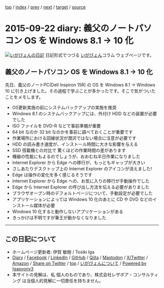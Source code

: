 [top](../index.html) 
 / [index](index.html) 
 / [prev](ig150915.html) 
 / [next](ig151004.html) 
 / [target](https://www.igapyon.jp/igapyon/diary/2015/ig150922.html) 
 / [source](https://github.com/igapyon/diary/blob/master/2015/ig150922.src.md) 

2015-09-22 diary: 義父のノートパソコン OS を Windows 8.1 -> 10 化
=====================================================================================================
[![いがぴょんの日記](https://www.igapyon.jp/igapyon/diary/images/iga202308_64.jpg "いがぴょん")](https://www.igapyon.jp/igapyon/diary/memo/memoigapyon.html) 日記形式でつづる [いがぴょん](https://www.igapyon.jp/igapyon/diary/memo/memoigapyon.html)コラム ウェブページです。

## 義父のノートパソコン OS を Windows 8.1 -> 10 化

先日、義父のノートPC(Dell Inspiron 15R) の OS を Windows 8.1 -> Windows 10 に引き上げました。その過程で学ぶことが多かったです。そこで気がついたことをメモします。

*  OS更新実施の前にシステムバックアップの実施を推奨
  *  Windows 8.1 のシステムバックアップには、外付け HDD などの装置が必要でした
*  ISO ファイルを DVD-R などで事前準備が重要
  *  64 bit なのか 32 bit なのかを事前に調べておくことが重要です
  *  作業場所における回線状況が潤沢ではない場合に注意が必要です
*  HDD の読み書き速度が、インストール時間に大きな影響を与える
  *  SSD 搭載機との対比で 驚くほどの作業時間の差があります
  *  機器の性能にもよるのでしょうが、おおむね半日作業になりました
*  Internet Explorer から Edge への移行が、もっともギャップが大きい
  *  さしあたりデスクトップ上の Internet Explorer のアイコンが消えました!
  *  Edge は操作の変化を多く感じるそうです
  *  Internet Explorer から Edge への、お気に入りの移行が手動操作でした
  *  Edge から Internet Explorer の呼び出し方法を伝える必要がありました
  *  ブラウザオープン時のデフォルトページについて、手動設定が必要でした
*  アプリケーションによっては Windows 10 化のあとに CD や DVD などのインストール媒体が必要
*  Windows 10 化すると動作しないアプリケーションがある
  *  きっかけは不明ですが筆王が動かなくなりました


----------------------------------------------------------------------------------------------------

## この日記について

* ホームページ更新者: 伊賀 敏樹 / Tosiki Iga
* [Diary](https://www.igapyon.jp/igapyon/diary/) / [Facebook](https://www.facebook.com/igapyon) / [LinkedIn](https://www.linkedin.com/in/toshikiiga) / [GitHub](https://github.com/igapyon) / [Qiita](https://qiita.com/igapyon) / [Mastodon](https://social.vivaldi.net/@igapyon) / [X/Twitter](https://twitter.com/ToshikiIga) / [Amazon](https://www.amazon.co.jp/%E4%BC%8A%E8%B3%80-%E6%95%8F%E6%A8%B9/e/B004LTQWCQ) / 
[Share on Twitter](https://twitter.com/intent/tweet?hashtags=igapyon%2Cdiary%2C%E3%81%84%E3%81%8C%E3%81%B4%E3%82%87%E3%82%93&text=%E7%BE%A9%E7%88%B6%E3%81%AE%E3%83%8E%E3%83%BC%E3%83%88%E3%83%91%E3%82%BD%E3%82%B3%E3%83%B3+OS+%E3%82%92+Windows+8.1+-%3E+10+%E5%8C%96&url=https%3A%2F%2Fwww.igapyon.jp%2Figapyon%2Fdiary%2F2015%2Fig150922.html) / [top](../index.html) / [いがぴょんについて](https://www.igapyon.jp/igapyon/diary/memo/memoigapyon.html) / [Powered by Igapyonv3](https://github.com/igapyon/igapyonv3)
* 本サイトの見解は、私 個人のものであり、株式会社レザボア・コンサルティング は当個人的見解に一切責任を持ちません。 
